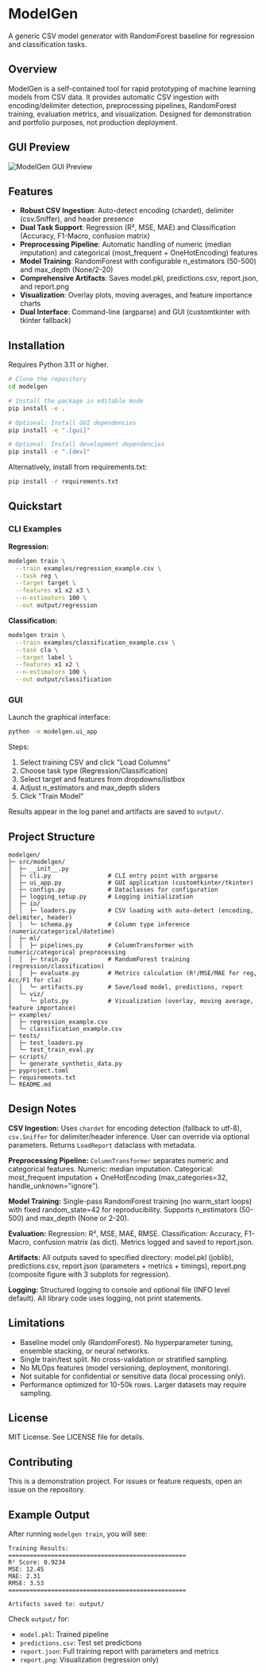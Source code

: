 # ModelGen

A generic CSV model generator with RandomForest baseline for regression and classification tasks.

## Overview

ModelGen is a self-contained tool for rapid prototyping of machine learning models from CSV data. It provides automatic CSV ingestion with encoding/delimiter detection, preprocessing pipelines, RandomForest training, evaluation metrics, and visualization. Designed for demonstration and portfolio purposes, not production deployment.

## GUI Preview

![ModelGen GUI Preview](assets/GUI_example.png)

## Features

- **Robust CSV Ingestion**: Auto-detect encoding (chardet), delimiter (csv.Sniffer), and header presence
- **Dual Task Support**: Regression (R², MSE, MAE) and Classification (Accuracy, F1-Macro, confusion matrix)
- **Preprocessing Pipeline**: Automatic handling of numeric (median imputation) and categorical (most_frequent + OneHotEncoding) features
- **Model Training**: RandomForest with configurable n_estimators (50-500) and max_depth (None/2-20)
- **Comprehensive Artifacts**: Saves model.pkl, predictions.csv, report.json, and report.png
- **Visualization**: Overlay plots, moving averages, and feature importance charts
- **Dual Interface**: Command-line (argparse) and GUI (customtkinter with tkinter fallback)

## Installation

Requires Python 3.11 or higher.

```bash
# Clone the repository
cd modelgen

# Install the package in editable mode
pip install -e .

# Optional: Install GUI dependencies
pip install -e ".[gui]"

# Optional: Install development dependencies
pip install -e ".[dev]"
```

Alternatively, install from requirements.txt:

```bash
pip install -r requirements.txt
```

## Quickstart

### CLI Examples

**Regression:**
```bash
modelgen train \
  --train examples/regression_example.csv \
  --task reg \
  --target target \
  --features x1 x2 x3 \
  --n-estimators 100 \
  --out output/regression
```

**Classification:**
```bash
modelgen train \
  --train examples/classification_example.csv \
  --task cla \
  --target label \
  --features x1 x2 \
  --n-estimators 100 \
  --out output/classification
```

### GUI

Launch the graphical interface:

```bash
python -m modelgen.ui_app
```

Steps:
1. Select training CSV and click "Load Columns"
2. Choose task type (Regression/Classification)
3. Select target and features from dropdowns/listbox
4. Adjust n_estimators and max_depth sliders
5. Click "Train Model"

Results appear in the log panel and artifacts are saved to `output/`.

## Project Structure

```
modelgen/
├─ src/modelgen/
│  ├─ __init__.py
│  ├─ cli.py                # CLI entry point with argparse
│  ├─ ui_app.py             # GUI application (customtkinter/tkinter)
│  ├─ configs.py            # Dataclasses for configuration
│  ├─ logging_setup.py      # Logging initialization
│  ├─ io/
│  │  ├─ loaders.py         # CSV loading with auto-detect (encoding, delimiter, header)
│  │  └─ schema.py          # Column type inference (numeric/categorical/datetime)
│  ├─ ml/
│  │  ├─ pipelines.py       # ColumnTransformer with numeric/categorical preprocessing
│  │  ├─ train.py           # RandomForest training (regression/classification)
│  │  ├─ evaluate.py        # Metrics calculation (R²/MSE/MAE for reg, Acc/F1 for cla)
│  │  └─ artifacts.py       # Save/load model, predictions, report
│  └─ viz/
│     └─ plots.py           # Visualization (overlay, moving average, feature importance)
├─ examples/
│  ├─ regression_example.csv
│  └─ classification_example.csv
├─ tests/
│  ├─ test_loaders.py
│  └─ test_train_eval.py
├─ scripts/
│  └─ generate_synthetic_data.py
├─ pyproject.toml
├─ requirements.txt
└─ README.md
```

## Design Notes

**CSV Ingestion:**
Uses `chardet` for encoding detection (fallback to utf-8), `csv.Sniffer` for delimiter/header inference. User can override via optional parameters. Returns `LoadReport` dataclass with metadata.

**Preprocessing Pipeline:**
`ColumnTransformer` separates numeric and categorical features. Numeric: median imputation. Categorical: most_frequent imputation + OneHotEncoding (max_categories=32, handle_unknown="ignore").

**Model Training:**
Single-pass RandomForest training (no warm_start loops) with fixed random_state=42 for reproducibility. Supports n_estimators (50-500) and max_depth (None or 2-20).

**Evaluation:**
Regression: R², MSE, MAE, RMSE. Classification: Accuracy, F1-Macro, confusion matrix (as dict). Metrics logged and saved to report.json.

**Artifacts:**
All outputs saved to specified directory: model.pkl (joblib), predictions.csv, report.json (parameters + metrics + timings), report.png (composite figure with 3 subplots for regression).

**Logging:**
Structured logging to console and optional file (INFO level default). All library code uses logging, not print statements.

## Limitations

- Baseline model only (RandomForest). No hyperparameter tuning, ensemble stacking, or neural networks.
- Single train/test split. No cross-validation or stratified sampling.
- No MLOps features (model versioning, deployment, monitoring).
- Not suitable for confidential or sensitive data (local processing only).
- Performance optimized for 10-50k rows. Larger datasets may require sampling.

## License

MIT License. See LICENSE file for details.

## Contributing

This is a demonstration project. For issues or feature requests, open an issue on the repository.

## Example Output

After running `modelgen train`, you will see:

```
Training Results:
==================================================
R² Score: 0.9234
MSE: 12.45
MAE: 2.31
RMSE: 3.53
==================================================

Artifacts saved to: output/
```

Check `output/` for:
- `model.pkl`: Trained pipeline
- `predictions.csv`: Test set predictions
- `report.json`: Full training report with parameters and metrics
- `report.png`: Visualization (regression only)
